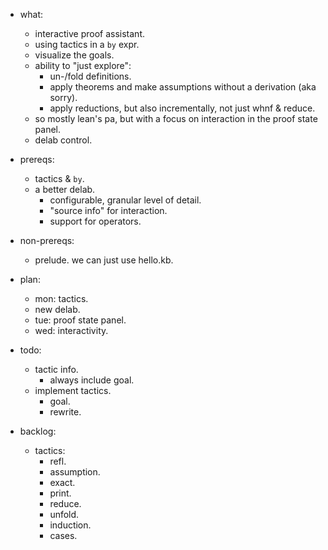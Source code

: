 
- what:
    - interactive proof assistant.
    - using tactics in a `by` expr.
    - visualize the goals.
    - ability to "just explore":
        - un-/fold definitions.
        - apply theorems and make assumptions without a derivation (aka sorry).
        - apply reductions, but also incrementally, not just whnf & reduce.
    - so mostly lean's pa, but with a focus on interaction in the proof state panel.
    - delab control.

- prereqs:
    - tactics & `by`.
    - a better delab.
        - configurable, granular level of detail.
        - "source info" for interaction.
        - support for operators.

- non-prereqs:
    - prelude. we can just use hello.kb.


- plan:
    - mon: tactics.
    - new delab.
    - tue: proof state panel.
    - wed: interactivity.


- todo:
    - tactic info.
        - always include goal.
    - implement tactics.
        - goal.
        - rewrite.


- backlog:
    - tactics:
        - refl.
        - assumption.
        - exact.
        - print.
        - reduce.
        - unfold.
        - induction.
        - cases.

